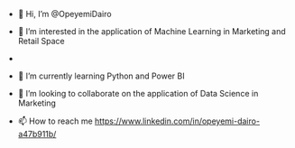 - 👋 Hi, I’m @OpeyemiDairo

- 👀 I’m interested in the application of Machine Learning in Marketing and Retail Space
- 
- 🌱 I’m currently learning Python and Power BI
- 💞️ I’m looking to collaborate on the application of Data Science in Marketing
- 📫 How to reach me https://www.linkedin.com/in/opeyemi-dairo-a47b911b/

<!---
OpeyemiDairo/OpeyemiDairo is a ✨ special ✨ repository because its `README.md` (this file) appears on your GitHub profile.
You can click the Preview link to take a look at your changes.
--->
